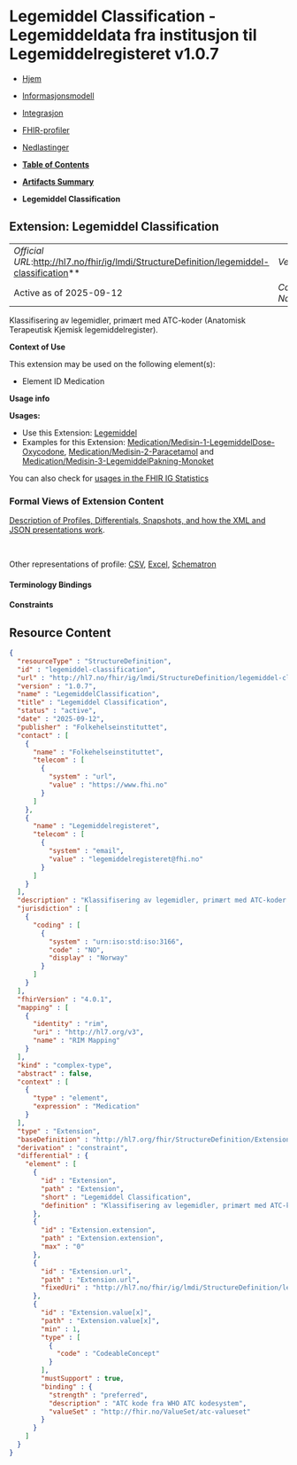 # Legemiddel Classification - Legemiddeldata fra institusjon til Legemiddelregisteret v1.0.7

*  [Hjem](index.md) 
*  [Informasjonsmodell](informasjonsmodell.md) 
*  [Integrasjon](integrasjon.md) 
*  [FHIR-profiler](profiler.md) 
*  [Nedlastinger](nedlastinger.md) 

* [**Table of Contents**](toc.md)
* [**Artifacts Summary**](artifacts.md)
* **Legemiddel Classification**

## Extension: Legemiddel Classification 

| | |
| :--- | :--- |
| *Official URL*:http://hl7.no/fhir/ig/lmdi/StructureDefinition/legemiddel-classification** | *Version*:1.0.7** |
| Active as of 2025-09-12 | *Computable Name*:LegemiddelClassification |

Klassifisering av legemidler, primært med ATC-koder (Anatomisk Terapeutisk Kjemisk legemiddelregister).

**Context of Use**

This extension may be used on the following element(s):

* Element ID Medication

**Usage info**

**Usages:**

* Use this Extension: [Legemiddel](StructureDefinition-lmdi-medication.md)
* Examples for this Extension: [Medication/Medisin-1-LegemiddelDose-Oxycodone](Medication-Medisin-1-LegemiddelDose-Oxycodone.md), [Medication/Medisin-2-Paracetamol](Medication-Medisin-2-Paracetamol.md) and [Medication/Medisin-3-LegemiddelPakning-Monoket](Medication-Medisin-3-LegemiddelPakning-Monoket.md)

You can also check for [usages in the FHIR IG Statistics](https://packages2.fhir.org/xig/hl7.fhir.no.lmdi|current/StructureDefinition/legemiddel-classification)

### Formal Views of Extension Content

 [Description of Profiles, Differentials, Snapshots, and how the XML and JSON presentations work](http://build.fhir.org/ig/FHIR/ig-guidance/readingIgs.html#structure-definitions). 

 

Other representations of profile: [CSV](StructureDefinition-legemiddel-classification.csv), [Excel](StructureDefinition-legemiddel-classification.xlsx), [Schematron](StructureDefinition-legemiddel-classification.sch) 

#### Terminology Bindings

#### Constraints



## Resource Content

```json
{
  "resourceType" : "StructureDefinition",
  "id" : "legemiddel-classification",
  "url" : "http://hl7.no/fhir/ig/lmdi/StructureDefinition/legemiddel-classification",
  "version" : "1.0.7",
  "name" : "LegemiddelClassification",
  "title" : "Legemiddel Classification",
  "status" : "active",
  "date" : "2025-09-12",
  "publisher" : "Folkehelseinstituttet",
  "contact" : [
    {
      "name" : "Folkehelseinstituttet",
      "telecom" : [
        {
          "system" : "url",
          "value" : "https://www.fhi.no"
        }
      ]
    },
    {
      "name" : "Legemiddelregisteret",
      "telecom" : [
        {
          "system" : "email",
          "value" : "legemiddelregisteret@fhi.no"
        }
      ]
    }
  ],
  "description" : "Klassifisering av legemidler, primært med ATC-koder (Anatomisk Terapeutisk Kjemisk legemiddelregister).",
  "jurisdiction" : [
    {
      "coding" : [
        {
          "system" : "urn:iso:std:iso:3166",
          "code" : "NO",
          "display" : "Norway"
        }
      ]
    }
  ],
  "fhirVersion" : "4.0.1",
  "mapping" : [
    {
      "identity" : "rim",
      "uri" : "http://hl7.org/v3",
      "name" : "RIM Mapping"
    }
  ],
  "kind" : "complex-type",
  "abstract" : false,
  "context" : [
    {
      "type" : "element",
      "expression" : "Medication"
    }
  ],
  "type" : "Extension",
  "baseDefinition" : "http://hl7.org/fhir/StructureDefinition/Extension",
  "derivation" : "constraint",
  "differential" : {
    "element" : [
      {
        "id" : "Extension",
        "path" : "Extension",
        "short" : "Legemiddel Classification",
        "definition" : "Klassifisering av legemidler, primært med ATC-koder (Anatomisk Terapeutisk Kjemisk legemiddelregister)."
      },
      {
        "id" : "Extension.extension",
        "path" : "Extension.extension",
        "max" : "0"
      },
      {
        "id" : "Extension.url",
        "path" : "Extension.url",
        "fixedUri" : "http://hl7.no/fhir/ig/lmdi/StructureDefinition/legemiddel-classification"
      },
      {
        "id" : "Extension.value[x]",
        "path" : "Extension.value[x]",
        "min" : 1,
        "type" : [
          {
            "code" : "CodeableConcept"
          }
        ],
        "mustSupport" : true,
        "binding" : {
          "strength" : "preferred",
          "description" : "ATC kode fra WHO ATC kodesystem",
          "valueSet" : "http://fhir.no/ValueSet/atc-valueset"
        }
      }
    ]
  }
}

```
